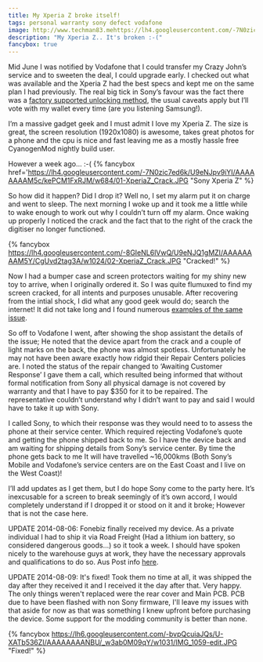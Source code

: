 ```yaml
---
title: My Xperia Z broke itself!
tags: personal warranty sony defect vodafone
image: http://www.techman83.mehttps://lh4.googleusercontent.com/-7N0zic7ed6k/U9eNJpv9iYI/AAAAAAAAM5c/kePCM1FxRJM/w300/01-XperiaZ_Crack.JPG
description: "My Xperia Z.. It's broken :-("
fancybox: true
---
```


Mid June I was notified by Vodafone that I could transfer my Crazy John’s service and to sweeten the deal, I could upgrade early. I checked out what was available and the Xperia Z had the best specs and kept me on the same plan I had previously. The real big tick in Sony’s favour was the fact there was a [factory supported unlocking method](http://developer.sonymobile.com/unlockbootloader/unlock-yourboot-loader/), the usual caveats apply but I’ll vote with my wallet every time (are you listening Samsung!).

I’m a massive gadget geek and I must admit I love my Xperia Z. The size is great, the screen resolution (1920x1080) is awesome, takes great photos for a phone and the cpu is nice and fast leaving me as a mostly hassle free CyanogenMod nightly build user.

However a week ago… :-(
{% fancybox href='https://lh4.googleusercontent.com/-7N0zic7ed6k/U9eNJpv9iYI/AAAAAAAAM5c/kePCM1FxRJM/w684/01-XperiaZ_Crack.JPG "Sony Xperia Z" %}
<!--more-->

So how did it happen? Did I drop it? Well no, I set my alarm put it on charge and went to sleep. The next morning I woke up and it took me a little while to wake enough to work out why I couldn’t turn off my alarm. Once waking up properly I noticed the crack and the fact that to the right of the crack the digitiser no longer functioned.

{% fancybox https://lh4.googleusercontent.com/-8GIeNL6lVwQ/U9eNJQ1gMZI/AAAAAAAAM5Y/CgUvd2tag3A/w1024/02-XperiaZ_Crack.JPG "Cracked!" %}

Now I had a bumper case and screen protectors waiting for my shiny new toy to arrive, when I originally ordered it. So I was quite flumuxed to find my screen cracked, for all intents and purposes unusable. After recovering from the intial shock, I did what any good geek would do; search the internet! It did not take long and I found numerous [examples of the same issue](http://forum.xda-developers.com/xperia-z/help/xperia-z-zr-ul-z-ultra-display-issue-1-t2515293).

So off to Vodafone I went, after showing the shop assistant the details of the issue; He noted that the device apart from the crack and a couple of light marks on the back, the phone was almost spotless. Unfortunately he may not have been aware exactly how ridgid their Repair Centers policies are. I noted the status of the repair changed to ‘Awaiting Customer Response’ I gave them a call, which resulted being informed that without formal notification from Sony all physical damage is not covered by warranty and that I have to pay $350 for it to be repaired. The representative couldn’t understand why I didn’t want to pay and said I would have to take it up with Sony.

I called Sony, to which their response was they would need to to assess the phone at their service center. Which required rejecting Vodafone’s quote and getting the phone shipped back to me. So I have the device back and am waiting for shipping details from Sony’s service center. By time the phone gets back to me It will have travelled ~16,000kms (Both Sony’s Mobile and Vodafone’s service centers are on the East Coast and I live on the West Coast)!

I’ll add updates as I get them, but I do hope Sony come to the party here. It’s inexcusable for a screen to break seemingly of it’s own accord, I would completely understand if I dropped it or stood on it and it broke; However that is not the case here.

UPDATE 2014-08-06: Fonebiz finally received my device. As a private individual I had to ship it via Road Freight (Had a lithium ion battery, so considered dangerous goods...)  so it took a week. I should have spoken nicely to the warehouse guys at work, they have the necessary approvals and qualifications to do so. Aus Post info [here](http://auspost.com.au/parcels-mail/dangerous-and-prohibited-items.html).

UPDATE 2014-08-09: It's fixed! Took them no time at all, it was shipped the day after they received it and I received it the day after that. Very happy. The only things weren't replaced were the rear cover and Main PCB. PCB due to have been flashed with non Sony firmware, I'll leave my issues with that aside for now as that was something I knew upfront before purchasing the device. Some support for the modding community is better than none.

{% fancybox https://lh6.googleusercontent.com/-bvpQcuiaJQs/U-XATb536ZI/AAAAAAAANBU/_w3ab0M09qY/w1031/IMG_1059-edit.JPG "Fixed!" %}
